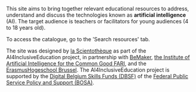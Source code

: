 
This site aims to bring together relevant educational resources to address, understand and discuss the technologies known as **artificial intelligence** (AI). The target audience is teachers or facilitators for young audiences (4 to 18 years old). 

To access the catalogue, go to the 'Search resources' tab.

The site was designed by [la Scientothèque](https://www.lascientotheque.be/) as part of the AI4InclusiveEducation project, in partnership with [BeMaker](http://www.bemaker.eu/), [the Institute of Artificial Intelligence for the Common Good FARI](https://fari.brussels/), and the [ErasmusHogeschool Brussel](https://www.erasmushogeschool.be/nl). The AI4InclusiveEducation project is supported by the [Digital Belgium Skills Funds (DBSF)](https://dt.bosa.be/fr/dbsf2021) of the [Federal Public Service Policy and Support (BOSA)](https://dt.bosa.be/fr). 

